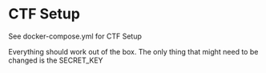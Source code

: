 # CTF Setup

See docker-compose.yml for CTF Setup

Everything should work out of the box. The only thing that might need to be changed is the SECRET_KEY
